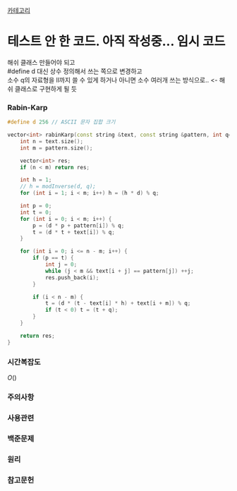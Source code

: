 [카테고리](/README.md)
# 테스트 안 한 코드. 아직 작성중... 임시 코드
해쉬 클래스 만들어야 되고   
#define d 대신 상수 정의해서 쓰는 쪽으로 변경하고   
소수 q의 자료형을 ll까지 쓸 수 있게 하거나 아니면 소수 여러개 쓰는 방식으로.. <- 해쉬 클래스로 구현하게 될 듯   

### Rabin-Karp
```cpp
#define d 256 // ASCII 문자 집합 크기

vector<int> rabinKarp(const string &text, const string &pattern, int q=10007) {
    int n = text.size();
    int m = pattern.size();

    vector<int> res;
    if (n < m) return res;

    int h = 1;
    // h = modInverse(d, q);
    for (int i = 1; i < m; i++) h = (h * d) % q;

    int p = 0;
    int t = 0;
    for (int i = 0; i < m; i++) {
        p = (d * p + pattern[i]) % q;
        t = (d * t + text[i]) % q;
    }

    for (int i = 0; i <= n - m; i++) {
        if (p == t) {
            int j = 0;
            while (j < m && text[i + j] == pattern[j]) ++j;
            res.push_back(i);
        }

        if (i < n - m) {
            t = (d * (t - text[i] * h) + text[i + m]) % q;
            if (t < 0) t = (t + q);
        }
    }

    return res;
}
```
### 시간복잡도 
$O()$   

### 주의사항


### 사용관련


### 백준문제
[]()

### 원리


### 참고문헌
